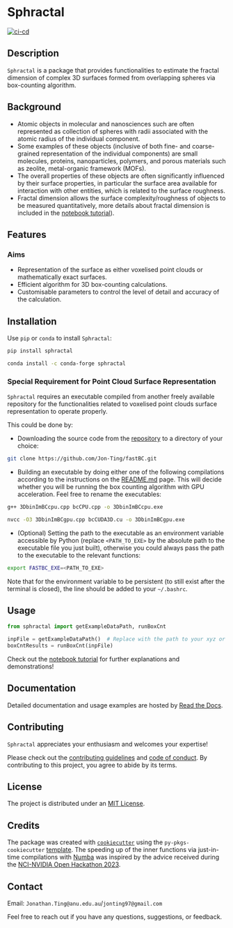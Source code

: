 # Sphractal

[![ci-cd](https://github.com/Jon-Ting/sphractal/actions/workflows/ci-cd.yml/badge.svg)](https://github.com/Jon-Ting/sphractal/actions/workflows/ci-cd.yml)

## Description

`Sphractal` is a package that provides functionalities to estimate the fractal dimension of complex 3D surfaces formed 
from overlapping spheres via box-counting algorithm. 

## Background
* Atomic objects in molecular and nanosciences such are often represented as collection of spheres with radii associated 
with the atomic radius of the individual component.
* Some examples of these objects (inclusive of both fine- and coarse-grained representation of the individual components) 
are small molecules, proteins, nanoparticles, polymers, and porous materials such as zeolite, metal-organic framework (MOFs).
* The overall properties of these objects are often significantly influenced by their surface properties, in particular 
the surface area available for interaction with other entities, which is related to the surface roughness.
* Fractal dimension allows the surface complexity/roughness of objects to be measured quantitatively, more details about 
fractal dimension is included in the [notebook tutorial](https://github.com/Jon-Ting/sphractal/blob/main/docs/example.ipynb)).

## Features

### Aims
* Representation of the surface as either voxelised point clouds or mathematically exact surfaces.
* Efficient algorithm for 3D box-counting calculations.
* Customisable parameters to control the level of detail and accuracy of the calculation.

## Installation

Use `pip` or `conda` to install `Sphractal`:

```bash
pip install sphractal
```
```bash
conda install -c conda-forge sphractal
```

### Special Requirement for Point Cloud Surface Representation
`Sphractal` requires an executable compiled from another freely available repository for the functionalities related 
to voxelised point clouds surface representation to operate properly. 

This could be done by:

* Downloading the source code from the [repository](https://github.com/Jon-Ting/fastBC.git) to a directory of your choice:
```bash
git clone https://github.com/Jon-Ting/fastBC.git
```

* Building an executable by doing either one of the following compilations according to the instructions on the [README.md](https://github.com/Jon-Ting/fastBC/blob/main/README.md) page. This will decide whether you will be running the box counting algorithm with GPU acceleration. Feel free to rename the executables:
```bash
g++ 3DbinImBCcpu.cpp bcCPU.cpp -o 3DbinImBCcpu.exe
```
```bash
nvcc -O3 3DbinImBCgpu.cpp bcCUDA3D.cu -o 3DbinImBCgpu.exe
```

* (Optional) Setting the path to the executable as an environment variable accessible by Python (replace `<PATH_TO_EXE>` by the absolute path to the executable file you just built), otherwise you could always pass the path to the executable to the relevant functions:
```bash
export FASTBC_EXE=<PATH_TO_EXE>
```
Note that for the environment variable to be persistent (to still exist after the terminal is closed), the line should be added to your `~/.bashrc`.

## Usage

```python
from sphractal import getExampleDataPath, runBoxCnt

inpFile = getExampleDataPath()  # Replace with the path to your xyz or lmp file
boxCntResults = runBoxCnt(inpFile)
```

Check out the [notebook tutorial](https://github.com/Jon-Ting/sphractal/blob/main/docs/example.ipynb) for further explanations and demonstrations!

## Documentation

Detailed documentation and usage examples are hosted by [Read the Docs](https://sphractal.readthedocs.io/en/latest/).

## Contributing

`Sphractal` appreciates your enthusiasm and welcomes your expertise! 

Please check out the [contributing guidelines](https://github.com/Jon-Ting/sphractal/blob/main/CONTRIBUTING.md) and 
[code of conduct](https://github.com/Jon-Ting/sphractal/blob/main/CONDUCT.md). 
By contributing to this project, you agree to abide by its terms.

## License

The project is distributed under an [MIT License](https://github.com/Jon-Ting/sphractal/blob/main/LICENSE).

## Credits

The package was created with [`cookiecutter`](https://cookiecutter.readthedocs.io/en/latest/) using the 
`py-pkgs-cookiecutter` [template](https://github.com/py-pkgs/py-pkgs-cookiecutter).
The speeding up of the inner functions via just-in-time compilations with [Numba](https://numba.pydata.org/) was inspired by the advice received during the [NCI-NVIDIA Open Hackathon 2023](https://opus.nci.org.au/display/Help/NCI-NVIDIA+Open+Hackathon+2023).

## Contact

Email: `Jonathan.Ting@anu.edu.au`/`jonting97@gmail.com`

Feel free to reach out if you have any questions, suggestions, or feedback.
